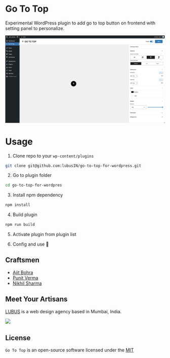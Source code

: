 # Go To Top 
Experimental WordPress plugin to add go to top button on frontend with setting panel to personalize.

<img src =".github/screenshot.png" alt="Plugin Settings Panel">

# Usage

01. Clone repo to your `wp-content/plugins`

``` sh
git clone git@github.com:lubusIN/go-to-top-for-wordpress.git 
```

02. Go to plugin folder
``` sh
cd go-to-top-for-wordpres
```

03. Install npm dependency
``` sh
npm install
``` 

04. Build plugin
``` sh
npm run build
```

05. Activate plugin from plugin list

06. Config and use 🚀

## Craftsmen
- [Ajit Bohra](https://twitter.com/ajitbohra)
- [Punit Verma](https://github.com/punitverma123)
- [Nikhil Sharma](https://github.com/NikhilSharma666)

## Meet Your Artisans
[LUBUS](http://lubus.in) is a web design agency based in Mumbai, India.

<a href="https://lubus.in/">
<img src="https://user-images.githubusercontent.com/1039236/40877801-3fa8ccf6-66a4-11e8-8f42-19ed4e883ce9.png" />
</a>

## License

`Go To Top` is an open-source software licensed under the [MIT](LICENSE)
